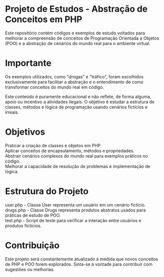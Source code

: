 
# Projeto de Estudos - Abstração de Conceitos em PHP
Este repositório contém códigos e exemplos de estudo voltados para melhorar a compreensão de conceitos de Programação Orientada a Objetos (POO) e a abstração de cenários do mundo real para o ambiente virtual.

# Importante
Os exemplos utilizados, como "drogas" e "tráfico", foram escolhidos exclusivamente para facilitar a abstração e o entendimento de como transformar conceitos do mundo real em código.

Este conteúdo é puramente educacional e não reflete, de forma alguma, apoio ou incentivo a atividades ilegais. O objetivo é estudar a estrutura de classes, métodos e lógica de programação usando cenários fictícios e irreais.

# Objetivos
Praticar a criação de classes e objetos em PHP.  
Aplicar conceitos de encapsulamento, métodos e propriedades.  
Abstrair cenários complexos do mundo real para exemplos práticos no código.  
Melhorar a capacidade de resolução de problemas e implementação de lógica.

# Estrutura do Projeto
user.php - Classe User representa um usuário em um cenário fictício.  
drugs.php - Classe Drugs representa produtos abstratos usados para práticas de estudo de POO.  
test.php - Script de teste para verificar a interação entre usuários e produtos fictícios.  

# Contribuição
Este projeto será constantemente atualizado à medida que novos conceitos de PHP e POO forem explorados. Sinta-se à vontade para contribuir com sugestões ou melhorias.
